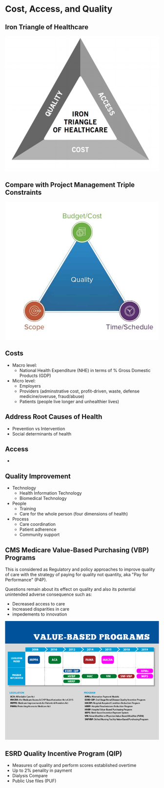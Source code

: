 # Cost, Access, and Quality
## Iron Triangle of Healthcare
![](../images/Iron_Triangle_of_Healthcare.png)
## Compare with Project Management Triple Constraints
![](../images/PM-Triple-Constraints.jpg)
## Costs
- Macro level: 
    - National Health Expenditure (NHE) in terms of % Gross Domestic Products (GDP) 
- Micro level:
    - Employers 
    - Providers (adminstrative cost, profit-driven, waste, defense medicine/overuse, fraud/abuse)
    - Patients (people live longer and unhealthier lives)
## Address Root Causes of Health 
- Prevention vs Intervention 
- Social determinants of health

## Access
- 
## Quality Improvement
- Technology
    - Health Information Technology
    - Biomedical Technology
- People 
    - Training
    - Care for the whole person (four dimensions of health)
- Process
    - Care coordination
    - Patient adherence
    - Community support
## CMS Medicare Value-Based Purchasing (VBP) Programs 
This is considered as Regulatory and policy approaches to improve quality of care with the strategy
of paying for quality not quantity, aka "Pay for Performance" (P4P). 

Questions remain about its effect on quality and also its potential unintended adverse consequence such as:
- Decreased access to care
- Increased disparities in care
- impedements to innovation

![](../images/CMS_VBP_Programs.jpg)

## ESRD Quality Incentive Program (QIP) 
- Measures of quality and perform scores established overtime
- Up to 2% penality in payment
- Dialysis Compare 
- Public Use files (PUF)

